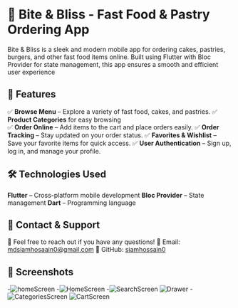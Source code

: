 # 🍔 Bite & Bliss - Fast Food & Pastry Ordering App

Bite & Bliss is a sleek and modern mobile app for ordering cakes, pastries, burgers, and other fast food items online. Built using Flutter with Bloc Provider for state management, this app ensures a smooth and efficient user experience

## 🚀 Features
✅ **Browse Menu** – Explore a variety of fast food, cakes, and pastries.
✅ **Product Categories** for easy browsing  
✅ **Order Online** – Add items to the cart and place orders easily.
✅ **Order Tracking** – Stay updated on your order status.
✅ **Favorites & Wishlist** – Save your favorite items for quick access.
✅ **User Authentication** – Sign up, log in, and manage your profile.

## 🛠️ Technologies Used
**Flutter** – Cross-platform mobile development
**Bloc Provider** – State management
**Dart** – Programming language
## 📩 Contact & Support
**💬** Feel free to reach out if you have any questions!
**📧** Email: mdsiamhosaain0@gmail.com
**🔗** GitHub: [siamhossain0](https://github.com/siamhossain0)
## 📸 Screenshots
-![homeScreen](https://github.com/siamhossain0/Bite-Bliss/blob/main/homeScreen.png?raw=true)
-![HomeScreen](https://github.com/siamhossain0/Bite-Bliss/blob/main/homescreen1.png?raw=true)
-![SearchScreen](https://github.com/siamhossain0/Bite-Bliss/blob/main/search.png?raw=true)
![Drawer](https://github.com/siamhossain0/Bite-Bliss/blob/main/drawer.png?raw=true)
-![CategoriesScreen](https://github.com/siamhossain0/Bite-Bliss/blob/main/categories.png?raw=true)
![CartScreen](![image](https://github.com/user-attachments/assets/e9eeade4-40a4-43b8-8ac6-d53f75988a15)
)
